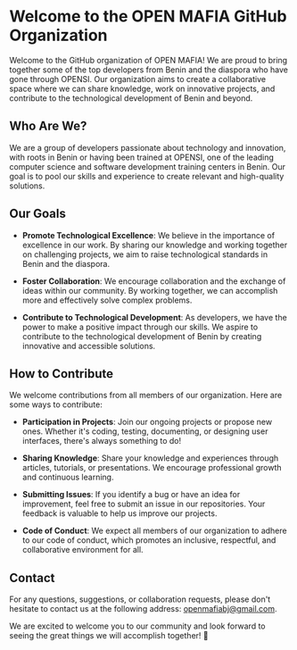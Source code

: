 # Welcome to the OPEN MAFIA GitHub Organization

Welcome to the GitHub organization of OPEN MAFIA! We are proud to bring together some of the top developers from Benin and the diaspora who have gone through OPENSI. Our organization aims to create a collaborative space where we can share knowledge, work on innovative projects, and contribute to the technological development of Benin and beyond.

## Who Are We?

We are a group of developers passionate about technology and innovation, with roots in Benin or having been trained at OPENSI, one of the leading computer science and software development training centers in Benin. Our goal is to pool our skills and experience to create relevant and high-quality solutions.

## Our Goals

- **Promote Technological Excellence**: We believe in the importance of excellence in our work. By sharing our knowledge and working together on challenging projects, we aim to raise technological standards in Benin and the diaspora.

- **Foster Collaboration**: We encourage collaboration and the exchange of ideas within our community. By working together, we can accomplish more and effectively solve complex problems.

- **Contribute to Technological Development**: As developers, we have the power to make a positive impact through our skills. We aspire to contribute to the technological development of Benin by creating innovative and accessible solutions.

## How to Contribute

We welcome contributions from all members of our organization. Here are some ways to contribute:

- **Participation in Projects**: Join our ongoing projects or propose new ones. Whether it's coding, testing, documenting, or designing user interfaces, there's always something to do!

- **Sharing Knowledge**: Share your knowledge and experiences through articles, tutorials, or presentations. We encourage professional growth and continuous learning.

- **Submitting Issues**: If you identify a bug or have an idea for improvement, feel free to submit an issue in our repositories. Your feedback is valuable to help us improve our projects.

- **Code of Conduct**: We expect all members of our organization to adhere to our code of conduct, which promotes an inclusive, respectful, and collaborative environment for all.

## Contact

For any questions, suggestions, or collaboration requests, please don't hesitate to contact us at the following address: [openmafiabj@gmail.com](mailto:openmafiabj@gmail.com).

We are excited to welcome you to our community and look forward to seeing the great things we will accomplish together! 🚀
